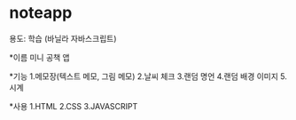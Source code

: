 # noteapp

 용도: 학습
 (바닐라 자바스크립트)

 *이름
 미니 공책 앱

 *기능
 1.메모장(텍스트 메모, 그림 메모)
 2.날씨 체크
 3.랜덤 명언
 4.랜덤 배경 이미지
 5.시계

 *사용
 1.HTML
 2.CSS
 3.JAVASCRIPT


